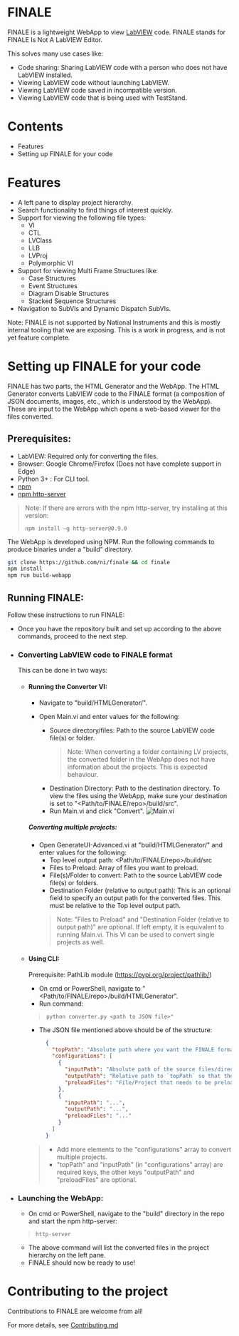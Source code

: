 # FINALE

FINALE is a lightweight WebApp to view [LabVIEW](https://www.ni.com/en-in/shop/labview.html) code. FINALE stands for FINALE Is Not A LabVIEW Editor.

This solves many use cases like:
  - Code sharing: Sharing LabVIEW code with a person who does not have LabVIEW installed.
  - Viewing LabVIEW code without launching LabVIEW.
  - Viewing LabVIEW code saved in incompatible version.
  - Viewing LabVIEW code that is being used with TestStand.

# Contents

- Features
- Setting up FINALE for your code

# Features

  - A left pane to display project hierarchy.
  - Search functionality to find things of interest quickly.
  - Support for viewing the following file types:
    - VI
    - CTL
    - LVClass
    - LLB
    - LVProj
    - Polymorphic VI
  - Support for viewing Multi Frame Structures like:
    - Case Structures
    - Event Structures
    - Diagram Disable Structures
    - Stacked Sequence Structures
  - Navigation to SubVIs and Dynamic Dispatch SubVIs.

Note: FINALE is not supported by National Instruments and this is mostly internal tooling that we are exposing. This is a work in progress, and is not yet feature complete.

# Setting up FINALE for your code

FINALE has two parts, the HTML Generator and the WebApp. The HTML Generator converts LabVIEW code to the FINALE format (a composition of JSON documents, images, etc., which is understood by the WebApp). These are input to the WebApp which opens a web-based viewer for the files converted. 
## Prerequisites: 
- LabVIEW: Required only for converting the files.
- Browser: Google Chrome/Firefox (Does not have complete support in Edge)
- Python 3+ : For CLI tool.
- [npm](https://www.npmjs.com/get-npm)
- [npm http-server](https://www.npmjs.com/package/http-server)
>Note: If there are errors with the npm http-server, try installing at this version:
>
>`npm install –g http-server@0.9.0`

The WebApp is developed using NPM. Run the following commands to produce binaries under a "build" directory.
```sh
git clone https://github.com/ni/finale && cd finale
npm install
npm run build-webapp
```

## Running FINALE:
Follow these instructions to run FINALE:
- Once you have the repository built and set up according to the above commands, proceed to the next step.

- ### Converting LabVIEW code to FINALE format
  This can be done in two ways:

    - #### Running the Converter VI: 
      - Navigate to "build/HTMLGenerator/".

      - Open Main.vi and enter values for the following:
        - Source directory/files: Path to the source LabVIEW code file(s) or folder.
          >Note: When converting a folder containing LV projects, the converted folder in the WebApp does not have information about the projects. This is expected behaviour.
        - Destination Directory: Path to the destination directory. To view the files using the WebApp, make sure your destination is set to "<Path/to/FINALE/repo>/build/src".
        - Run Main.vi and click "Convert".
      ![Main.vi](./docs/Main.vi.png)
      ##### Converting multiple projects:
        - Open GenerateUI-Advanced.vi at "build/HTMLGenerator/" and enter values for the following:
           - Top level output path: <Path/to/FINALE/repo>/build/src
           - Files to Preload: Array of files you want to preload.
           - File(s)/Folder to convert: Path to the source LabVIEW code file(s) or  folders.
           - Destination Folder (relative to output path): This is an optional field to specify an output path for the converted files. This must be relative to the Top level output path.
           > Note: "Files to Preload" and "Destination Folder (relative to output path)" are optional. If left empty, it is equivalent to running Main.vi. This VI can be used to convert single projects as well.

    - #### Using CLI:
      Prerequisite: PathLib module (https://pypi.org/project/pathlib/)

      - On cmd or PowerShell, navigate to "<Path/to/FINALE/repo>/build/HTMLGenerator".
      - Run command:
      > `python converter.py <path to JSON file>"`
      - The JSON file mentioned above should be of the structure:
        ```json
          {
            "topPath": "Absolute path where you want the FINALE format to be stored",
            "configurations": [
              {
                "inputPath": "Absolute path of the source files/directory that needs to be converted",
                "outputPath": "Relative path to `topPath` so that the output of the converter can be redirected to this path instead of the `topPath`",
                "preloadFiles": "File/Project that needs to be preloaded to load up the actual files that need to be converted"
              },
              {
                "inputPath": "...",
                "outputPath": "...",
                "preloadFiles": "..."
              }
            ]
          }
        ```
      >  - Add more elements to the "configurations" array to convert multiple projects.
      >  - "topPath" and "inputPath" (in "configurations" array) are required keys, the other keys "outputPath" and "preloadFiles" are optional.


- ### Launching the WebApp:
   - On cmd or PowerShell, navigate to the "build" directory in the repo and start the npm http-server:
   >`http-server` 
   - The above command will list the converted files in the project hierarchy on the left pane.
   - FINALE should now be ready to use!

# Contributing to the project

Contributions to FINALE are welcome from all!

For more details, see [Contributing.md](./Contributing.md)
